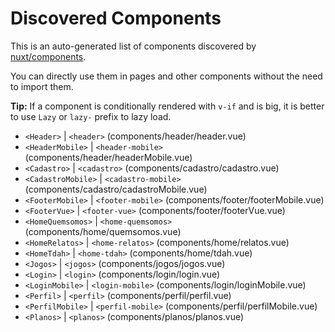 # Discovered Components

This is an auto-generated list of components discovered by [nuxt/components](https://github.com/nuxt/components).

You can directly use them in pages and other components without the need to import them.

**Tip:** If a component is conditionally rendered with `v-if` and is big, it is better to use `Lazy` or `lazy-` prefix to lazy load.

- `<Header>` | `<header>` (components/header/header.vue)
- `<HeaderMobile>` | `<header-mobile>` (components/header/headerMobile.vue)
- `<Cadastro>` | `<cadastro>` (components/cadastro/cadastro.vue)
- `<CadastroMobile>` | `<cadastro-mobile>` (components/cadastro/cadastroMobile.vue)
- `<FooterMobile>` | `<footer-mobile>` (components/footer/footerMobile.vue)
- `<FooterVue>` | `<footer-vue>` (components/footer/footerVue.vue)
- `<HomeQuemsomos>` | `<home-quemsomos>` (components/home/quemsomos.vue)
- `<HomeRelatos>` | `<home-relatos>` (components/home/relatos.vue)
- `<HomeTdah>` | `<home-tdah>` (components/home/tdah.vue)
- `<Jogos>` | `<jogos>` (components/jogos/jogos.vue)
- `<Login>` | `<login>` (components/login/login.vue)
- `<LoginMobile>` | `<login-mobile>` (components/login/loginMobile.vue)
- `<Perfil>` | `<perfil>` (components/perfil/perfil.vue)
- `<PerfilMobile>` | `<perfil-mobile>` (components/perfil/perfilMobile.vue)
- `<Planos>` | `<planos>` (components/planos/planos.vue)
